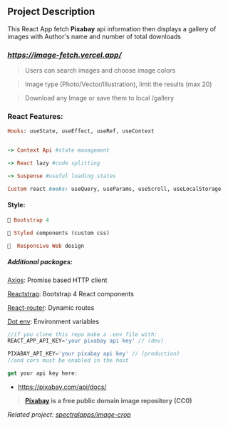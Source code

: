 ## Project Description

This React App fetch **Pixabay** api information then displays a gallery of images with Author's name and number of total downloads

### _https://image-fetch.vercel.app/_

> Users can search images and choose image colors

> Image type (Photo/Vector/Illustration), limit the results (max 20)

> Download any Image or save them to local /gallery

### React Features:

```rb
Hooks: useState, useEffect, useRef, useContext


-> Context Api #state management

-> React lazy #code splitting

-> Suspense #useful loading states

Custom react hooks: useQuery, useParams, useScroll, useLocalStorage
```

#### Style:

```rb
🔷 Bootstrap 4

💅 Styled components (custom css)

📱  Responsive Web design
```

##### Additional packages:

[Axios](https://github.com/axios/axios): Promise based HTTP client

[Reactstrap](https://reactstrap.github.io/): Bootstrap 4 React components

[React-router](https://reactrouter.com/): Dynamic routes

[Dot env](https://www.npmjs.com/package/dotenv): Environment variables

```js
//if you clone this repo make a .env file with:
REACT_APP_API_KEY='your pixabay api key' // (dev)

PIXABAY_API_KEY='your pixabay api key' // (production)
//and cors must be enabled in the host

get your api key here:
```

- https://pixabay.com/api/docs/

> **[Pixabay](https://pixabay.com/) is a free public domain image repository (CC0)**

_Related project: [spectralapps/image-crop](https://github.com/spectralapps/image-crop)_

